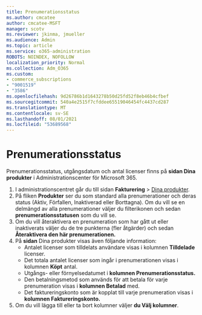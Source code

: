 ```yaml
---
title: Prenumerationsstatus
ms.author: cmcatee
author: cmcatee-MSFT
manager: scotv
ms.reviewer: jkinma, jmueller
ms.audience: Admin
ms.topic: article
ms.service: o365-administration
ROBOTS: NOINDEX, NOFOLLOW
localization_priority: Normal
ms.collection: Adm_O365
ms.custom:
- commerce_subscriptions
- "9001519"
- "3586"
ms.openlocfilehash: 9d26786b1d1643278b50d25fd52f8eb46b4cfbef
ms.sourcegitcommit: 540a4e2515f7cfddee65519046454fc4437cd287
ms.translationtype: MT
ms.contentlocale: sv-SE
ms.lasthandoff: 08/01/2021
ms.locfileid: "53689568"
---
```

# <a name="subscription-status"></a>Prenumerationsstatus

Prenumerationsstatus, utgångsdatum och antal licenser finns på **sidan Dina produkter** i Administrationscenter för Microsoft 365.

1. I administrationscentret går du till sidan **Fakturering** > [Dina produkter](https://go.microsoft.com/fwlink/p/?linkid=842054).
2. På fliken **Produkter** ser du som standard alla prenumerationer och deras status (Aktiv, Förfallen, Inaktiverad eller Borttagna). Om du vill se en delmängd av alla prenumerationer väljer du filterikonen och sedan **prenumerationsstatusen** som du vill se.
3. Om du vill återaktivera en prenumeration som har gått ut eller inaktiverats väljer du de tre punkterna (fler åtgärder) och sedan **Återaktivera den här prenumerationen.**
4. På **sidan** Dina produkter visas även följande information:
    - Antalet licenser som tilldelats användare visas i kolumnen **Tilldelade** licenser.
    - Det totala antalet licenser som ingår i prenumerationen visas i kolumnen **Köpt** antal.
    - Utgångs- eller förnyelsedatumet i **kolumnen Prenumerationsstatus.**
    - Den betalningsmetod som används för att betala för varje prenumeration visas i **kolumnen Betalad** med.
    - Det faktureringskonto som är kopplat till varje prenumeration visas i **kolumnen Faktureringskonto.**
5. Om du vill lägga till eller ta bort kolumner väljer **du Välj kolumner**.
